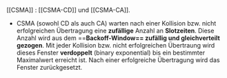 [[CSMA]] : [[CSMA-CD]] und [[CSMA-CA]].

- CSMA (sowohl CD als auch CA) warten nach einer Kollision bzw. nicht erfolgreichen Übertragung eine **zufällige** Anzahl an **Slotzeiten**. Diese Anzahl wird aus dem ==**Backoff-Window== zufällig und gleichverteilt gezogen**. Mit jeder Kollision bzw. nicht erfolgreichen Übertraung wird dieses Fenster **verdoppelt** (binary exponential) bis ein bestimmter Maximalwert erreicht ist. Nach einer erfolgreiche Übertragung wird das Fenster zurückgesetzt.